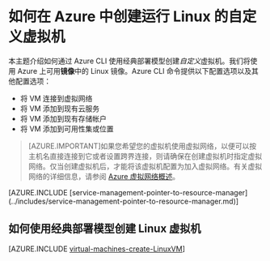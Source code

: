 <properties
	pageTitle="在 Azure 中创建运行 Linux 的自定义虚拟机"
	description="了解如何在 Azure 中创建运行 Linux 的自定义虚拟机。"
	services="virtual-machines"
	documentationCenter=""
	authors="dsk-2015"
	manager="timlt"
	editor="tysonn"
	tags="azure-service-management"/>

<tags
	ms.service="virtual-machines"
	ms.date="07/24/2015"
	wacn.date="09/18/2015"/>

# 如何在 Azure 中创建运行 Linux 的自定义虚拟机

本主题介绍如何通过 Azure CLI 使用经典部署模型创建*自定义*虚拟机。我们将使用 Azure 上可用**镜像**中的 Linux 镜像。Azure CLI 命令提供以下配置选项以及其他配置选项：

- 将 VM 连接到虚拟网络
- 将 VM 添加到现有云服务
- 将 VM 添加到现有存储帐户
- 将 VM 添加到可用性集或位置

> [AZURE.IMPORTANT]如果您希望您的虚拟机使用虚拟网络，以便可以按主机名直接连接到它或者设置跨界连接，则请确保在创建虚拟机时指定虚拟网络。仅当创建虚拟机后，才能将该虚拟机配置为加入虚拟网络。有关虚拟网络的详细信息，请参阅 [Azure 虚拟网络概述](http://msdn.microsoft.com/zh-CN/library/azure/jj156007.aspx)。

<p/>
[AZURE.INCLUDE [service-management-pointer-to-resource-manager](../includes/service-management-pointer-to-resource-manager.md)]

## 如何使用经典部署模型创建 Linux 虚拟机

[AZURE.INCLUDE [virtual-machines-create-LinuxVM](../includes/virtual-machines-create-linuxvm.md)]

<!---HONumber=70-->